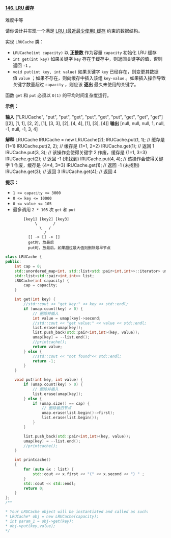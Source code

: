 #### [146. LRU 缓存](https://leetcode.cn/problems/lru-cache/)

难度中等

请你设计并实现一个满足 [LRU (最近最少使用) 缓存](https://baike.baidu.com/item/LRU) 约束的数据结构。

实现 `LRUCache` 类：

-   `LRUCache(int capacity)` 以 **正整数** 作为容量 `capacity` 初始化 LRU 缓存
-   `int get(int key)` 如果关键字 `key` 存在于缓存中，则返回关键字的值，否则返回 `-1` 。
-   `void put(int key, int value)` 如果关键字 `key` 已经存在，则变更其数据值 `value` ；如果不存在，则向缓存中插入该组 `key-value` 。如果插入操作导致关键字数量超过 `capacity` ，则应该 **逐出** 最久未使用的关键字。

函数 `get` 和 `put` 必须以 `O(1)` 的平均时间复杂度运行。

**示例：**

**输入**
["LRUCache", "put", "put", "get", "put", "get", "put", "get", "get", "get"]
\[[2], [1, 1], [2, 2], [1], [3, 3], [2], [4, 4], [1], [3], [4]\]
**输出**
[null, null, null, 1, null, -1, null, -1, 3, 4]

**解释**
LRUCache lRUCache = new LRUCache(2);
lRUCache.put(1, 1); // 缓存是 {1=1}
lRUCache.put(2, 2); // 缓存是 {1=1, 2=2}
lRUCache.get(1);    // 返回 1
lRUCache.put(3, 3); // 该操作会使得关键字 2 作废，缓存是 {1=1, 3=3}
lRUCache.get(2);    // 返回 -1 (未找到)
lRUCache.put(4, 4); // 该操作会使得关键字 1 作废，缓存是 {4=4, 3=3}
lRUCache.get(1);    // 返回 -1 (未找到)
lRUCache.get(3);    // 返回 3
lRUCache.get(4);    // 返回 4

**提示：**

-   `1 <= capacity <= 3000`
-   `0 <= key <= 10000`
-   `0 <= value <= 105`
-   最多调用 `2 * 105` 次 `get` 和 `put`

```
   		[key1] [key2] [key3]
		     \       /
		       \   /
		         / 
          [] -> [] -> []
          get时，放最后
          put时，放最后，如果超过最大值则删除最早节点
```

```cpp
class LRUCache {
public:
    int cap = 0;
    std::unordered_map<int, std::list<std::pair<int,int>>::iterator> umap;
    std::list<std::pair<int,int>> list;
    LRUCache(int capacity) {
        cap = capacity;
    }

    int get(int key) {
        //std::cout << "get key:" << key << std::endl;
        if (umap.count(key) > 0) {
            // 删除并插入
            int value = umap[key]->second;
            //std::cout << "get value:" << value << std::endl;
            list.erase(umap[key]);
            list.push_back(std::pair<int,int>(key, value));
            umap[key] = --list.end();
            //printcache();
            return value;
        } else {
            //std::cout << "not found"<< std::endl;
            return -1;
        }
    }

    void put(int key, int value) {
        if (umap.count(key) > 0) {
            // 删除并插入
            list.erase(umap[key]);
        } else {
            if (umap.size() == cap) {
	            // 删除最旧节点
	            umap.erase(list.begin()->first);
	            list.erase(list.begin());
            }
        }

        list.push_back(std::pair<int,int>(key, value));
        umap[key] = --list.end();
        //printcache();
    }

    int printcache()
    {
        for (auto &x : list) {
            std::cout << x.first << "(" << x.second << ") " ;
        }
        std::cout << std::endl;
        return 0;
    }
};
/**

* Your LRUCache object will be instantiated and called as such:
* LRUCache* obj = new LRUCache(capacity);
* int param_1 = obj->get(key);
* obj->put(key,value);
*/
```